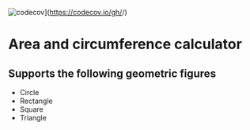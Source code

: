 ![codecov](https://codecov.io/gh/<damnePers>/<demo-coverage-setup>/branch/main/graph/badge.svg)](https://codecov.io/gh/<damnePers>/<demo-coverage-setup>)

# Area and circumference calculator

## Supports the following geometric figures
- Circle
- Rectangle
- Square
- Triangle
